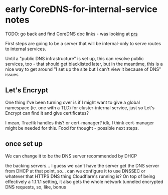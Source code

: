 # early CoreDNS-for-internal-service notes

TODO: go back and find CoreDNS doc links - was looking at [prs](https://github.com/coredns/coredns/pull/2379)

First steps are going to be a server that will be internal-only to serve routes to internal services.

Until a "public DNS infrastructure" is set up, this can resolve public services, too - that should get blacklisted later, but in the meantime, this is a nice way to get around "I set up the site but I can't view it because of DNS" issues

## Let's Encrypt

One thing I've been turning over is if I might want to give a global namespace (ie. one with a TLD) for cluster-internal service, just so Let's Encrypt can find it and give certificates?

I mean, Traefik handles this? or cert-manager? idk, I think cert-manager might be needed for this. Food for thought - possible next steps.

## once set up

We can change it to be the DNS server recommended by DHCP

the backing servers... I guess we can't have the server get the DNS server from DHCP at that point, so... can we configure it to use DNSSEC or whatever that HTTPS DNS thing Cloudflare's running is? On top of being effectively a 1.1.1.1 setting, it also gets the whole network tunneled encrypted DNS requests, so, like, bonus

